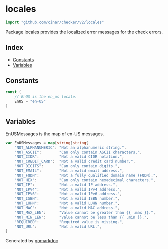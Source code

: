 <!-- gomarkdoc:embed:start -->

<!-- Code generated by gomarkdoc. DO NOT EDIT -->

# locales

```go
import "github.com/cinar/checker/v2/locales"
```

Package locales provides the localized error messages for the check errors.

## Index

- [Constants](<#constants>)
- [Variables](<#variables>)


## Constants

<a name="EnUS"></a>

```go
const (
    // EnUS is the en_us locale.
    EnUS = "en-US"
)
```

## Variables

<a name="EnUSMessages"></a>EnUSMessages is the map of en\-US messages.

```go
var EnUSMessages = map[string]string{
    "NOT_ALPHANUMERIC": "Not an alphanumeric string.",
    "NOT_ASCII":        "Can only contain ASCII characters.",
    "NOT_CIDR":         "Not a valid CIDR notation.",
    "NOT_CREDIT_CARD":  "Not a valid credit card number.",
    "NOT_DIGITS":       "Can only contain digits.",
    "NOT_EMAIL":        "Not a valid email address.",
    "NOT_FQDN":         "Not a fully qualified domain name (FQDN).",
    "NOT_HEX":          "Can only contain hexadecimal characters.",
    "NOT_IP":           "Not a valid IP address.",
    "NOT_IPV4":         "Not a valid IPv4 address.",
    "NOT_IPV6":         "Not a valid IPv6 address.",
    "NOT_ISBN":         "Not a valid ISBN number.",
    "NOT_LUHN":         "Not a valid LUHN number.",
    "NOT_MAC":          "Not a valid MAC address.",
    "NOT_MAX_LEN":      "Value cannot be greater than {{ .max }}.",
    "NOT_MIN_LEN":      "Value cannot be less than {{ .min }}.",
    "REQUIRED":         "Required value is missing.",
    "NOT_URL":          "Not a valid URL.",
}
```

Generated by [gomarkdoc](<https://github.com/princjef/gomarkdoc>)


<!-- gomarkdoc:embed:end -->